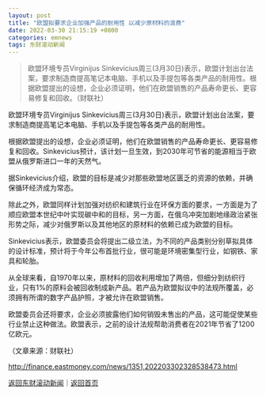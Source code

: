 ```yaml
---
layout: post
title: "欧盟拟要求企业加强产品的耐用性 以减少原材料的浪费"
date: 2022-03-30 21:15:19 +0800
categories: emnews
tags: 东财滚动新闻
---
```

> 欧盟环境专员Virginijus Sinkevicius周三(3月30日)表示，欧盟计划出台法案，要求制造商提高笔记本电脑、手机以及手提包等各类产品的耐用性。根据欧盟提出的设想，企业必须证明，他们在欧盟销售的产品寿命更长、更容易修复和回收。（财联社）

<p>欧盟环境专员Virginijus Sinkevicius周三(3月30日)表示，欧盟计划出台法案，要求制造商提高笔记本电脑、手机以及手提包等各类产品的耐用性。</p><p>根据欧盟提出的设想，企业必须证明，他们在欧盟销售的产品寿命更长、更容易修复和回收。Sinkevicius预计，该计划一旦生效，到2030年可节省的能源相当于欧盟从俄罗斯进口一年的天然气。</p><p>据Sinkevicius介绍，欧盟的目标是减少对那些欧盟地区匮乏的资源的依赖，并确保循环经济成为常态。</p><p>除此之外，欧盟同样计划加强对纺织和建筑行业在环保方面的要求，一方面是为了顺应欧盟本世纪中叶实现碳中和的目标，另一方面，在俄乌冲突加剧地缘政治紧张形势之际，减少对俄罗斯以及其他地区的原材料的依赖已成为欧盟的目标。</p><p>Sinkevicius表示，欧盟委员会将提出二级立法，为不同的产品类别分别草拟具体的设计标准，预计将于今年公布首批行业，很可能是环境密集型行业，如钢铁、家具和轮胎。</p><p>从全球来看，自1970年以来，原材料的回收利用增加了两倍，但细分到纺织行业，只有1%的原料会被回收制成新产品。若产品为欧盟拟议中的法规所覆盖，必须拥有所谓的数字产品护照，才被允许在欧盟销售。</p><p>欧盟委员会还将要求，企业必须披露他们如何销毁未售出的产品，这可能促使某些行业禁止这种做法。欧盟表示，之前的设计法规帮助消费者在2021年节省了1200亿欧元。</p><p class="em_media">（文章来源：财联社）</p>

<http://finance.eastmoney.com/news/1351,202203302328538473.html>

[返回东财滚动新闻](//finews.withounder.com/emnews/)｜[返回首页](//finews.withounder.com/)